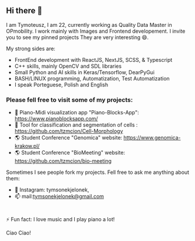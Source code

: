 ## Hi there 👋

I am Tymoteusz, I am 22, currently working as Quality Data Master in OPmobility.
I work mainly with Images and Frontend developement. I invite you to see my pinned projects
They are very interesting 😄.

My strong sides are:
  - FrontEnd development with ReactJS, NextJS, SCSS, & Typescript
  - C++ skills, mainly OpenCV and SDL libraries
  - Small Python and AI skills in Keras/Tensorflow, DearPyGui
  - BASH/LINUX programming, Automatization, Test Automatization
  - I speak Porteguese, Polish and English

### Please fell free to visit some of my projects:
  - 🎹 Piano-Midi visualization app "Piano-Blocks-App": https://www.pianoblocksapp.com/
  - 🧬 Tool for classification and segmentation of cells : https://github.com/tzmcion/Cell-Morphology
  - 🌎 Student Conference "Genomica" website: https://www.genomica-krakow.pl/
  - 🌎 Student Conference "BioMeeting" website: https://github.com/tzmcion/bio-meeting

Sometimes I see people fork my projects. Fell free to ask me anything about them:
- 💬 Instagram: tymsonekjelonek,
- 📫 mail:tymsonekjelonek@gmail.com
#
⚡ Fun fact: I love music and I play piano a lot!

Ciao Ciao!
